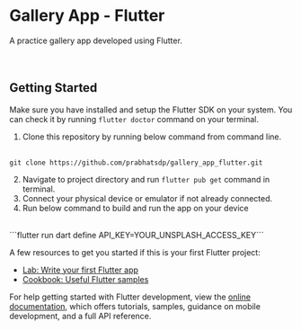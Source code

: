 # Gallery App - Flutter

A practice gallery app developed using Flutter.
<br/><br/><br/>
## Getting Started
Make sure you have installed and setup the Flutter SDK on your system. You can check it by running ```flutter doctor``` command on your terminal.
<br />
1. Clone this repository by running below command from command line.
<br/><br/>
```
git clone https://github.com/prabhatsdp/gallery_app_flutter.git
```
2. Navigate to project directory and run ```flutter pub get``` command in terminal.
3. Connect your physical device or emulator if not already connected.
4. Run below command to build and run the app on your device
<br />
```flutter run dart define API_KEY=YOUR_UNSPLASH_ACCESS_KEY```

A few resources to get you started if this is your first Flutter project:

- [Lab: Write your first Flutter app](https://docs.flutter.dev/get-started/codelab)
- [Cookbook: Useful Flutter samples](https://docs.flutter.dev/cookbook)

For help getting started with Flutter development, view the
[online documentation](https://docs.flutter.dev/), which offers tutorials,
samples, guidance on mobile development, and a full API reference.

